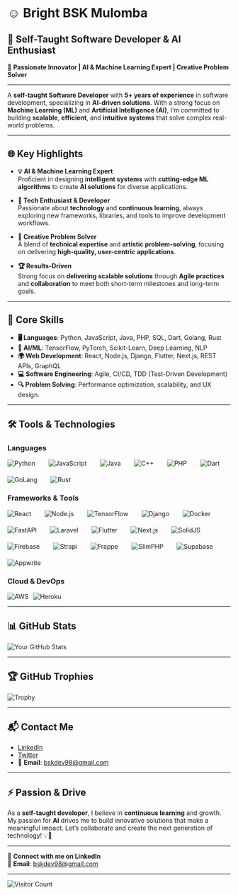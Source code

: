 # **☺️ Bright BSK Mulomba**
## **🎯 Self-Taught Software Developer & AI Enthusiast**  

🌟 **Passionate Innovator | AI & Machine Learning Expert | Creative Problem Solver**

---

A **self-taught Software Developer** with **5+ years of experience** in software development, specializing in **AI-driven solutions**. With a strong focus on **Machine Learning (ML)** and **Artificial Intelligence (AI)**, I’m committed to building **scalable**, **efficient**, and **intuitive systems** that solve complex real-world problems.

---

## **🌐 Key Highlights**
- **💡 AI & Machine Learning Expert**  
  Proficient in designing **intelligent systems** with **cutting-edge ML algorithms** to create **AI solutions** for diverse applications.
  
- **🚀 Tech Enthusiast & Developer**  
  Passionate about **technology** and **continuous learning**, always exploring new frameworks, libraries, and tools to improve development workflows.

- **🎨 Creative Problem Solver**  
  A blend of **technical expertise** and **artistic problem-solving**, focusing on delivering **high-quality, user-centric applications**.

- **🏆 Results-Driven**  
  Strong focus on **delivering scalable solutions** through **Agile practices** and **collaboration** to meet both short-term milestones and long-term goals.

---

## **🔧 Core Skills**
- **🖥️ Languages**: Python, JavaScript, Java, PHP, SQL, Dart, Golang, Rust
- **🤖 AI/ML**: TensorFlow, PyTorch, Scikit-Learn, Deep Learning, NLP
- **🌍 Web Development**: React, Node.js, Django, Flutter, Next.js, REST APIs, GraphQL
- **💻 Software Engineering**: Agile, CI/CD, TDD (Test-Driven Development)
- **🔍 Problem Solving**: Performance optimization, scalability, and UX design.

---

## **🛠️ Tools & Technologies**

### **Languages**
<div style="display: flex; flex-wrap: wrap; gap: 20px;">
  <img src="https://img.shields.io/badge/Python-3776AB?style=flat&logo=python&logoColor=white" alt="Python" style="margin-right: 10px;">
  <img src="https://img.shields.io/badge/JavaScript-F7DF1E?style=flat&logo=javascript&logoColor=black" alt="JavaScript" style="margin-right: 10px;">
  <img src="https://img.shields.io/badge/Java-007396?style=flat&logo=java&logoColor=white" alt="Java" style="margin-right: 10px;">
  <img src="https://img.shields.io/badge/C%2B%2B-00599C?style=flat&logo=cplusplus&logoColor=white" alt="C++" style="margin-right: 10px;">
  <img src="https://img.shields.io/badge/PHP-777BB4?style=flat&logo=php&logoColor=white" alt="PHP" style="margin-right: 10px;">
  <img src="https://img.shields.io/badge/Dart-00B4A2?style=flat&logo=dart&logoColor=white" alt="Dart" style="margin-right: 10px;">
  <img src="https://img.shields.io/badge/Go-00ADD8?style=flat&logo=go&logoColor=white" alt="GoLang" style="margin-right: 10px;">
  <img src="https://img.shields.io/badge/Rust-000000?style=flat&logo=rust&logoColor=white" alt="Rust" style="margin-right: 10px;">
</div>

### **Frameworks & Tools**
<div style="display: flex; flex-wrap: wrap; gap: 20px;">
  <img src="https://img.shields.io/badge/React-61DAFB?style=flat&logo=react&logoColor=black" alt="React" style="margin-right: 10px;">
  <img src="https://img.shields.io/badge/Node.js-339933?style=flat&logo=node.js&logoColor=white" alt="Node.js" style="margin-right: 10px;">
  <img src="https://img.shields.io/badge/TensorFlow-FF6F00?style=flat&logo=tensorflow&logoColor=white" alt="TensorFlow" style="margin-right: 10px;">
  <img src="https://img.shields.io/badge/Django-092E20?style=flat&logo=django&logoColor=white" alt="Django" style="margin-right: 10px;">
  <img src="https://img.shields.io/badge/Docker-2496ED?style=flat&logo=docker&logoColor=white" alt="Docker" style="margin-right: 10px;">
  <img src="https://img.shields.io/badge/FastAPI-009688?style=flat&logo=fastapi&logoColor=white" alt="FastAPI" style="margin-right: 10px;">
  <img src="https://img.shields.io/badge/Laravel-FF2D20?style=flat&logo=laravel&logoColor=white" alt="Laravel" style="margin-right: 10px;">
  <img src="https://img.shields.io/badge/Flutter-02569B?style=flat&logo=flutter&logoColor=white" alt="Flutter" style="margin-right: 10px;">
  <img src="https://img.shields.io/badge/Next.js-000000?style=flat&logo=next.js&logoColor=white" alt="Next.js" style="margin-right: 10px;">
  <img src="https://img.shields.io/badge/SolidJS-FF3E00?style=flat&logo=solidjs&logoColor=white" alt="SolidJS" style="margin-right: 10px;">
  <img src="https://img.shields.io/badge/Firebase-FFCA28?style=flat&logo=firebase&logoColor=white" alt="Firebase" style="margin-right: 10px;">
  <img src="https://img.shields.io/badge/Strapi-2E7FF7?style=flat&logo=strapi&logoColor=white" alt="Strapi" style="margin-right: 10px;">
  <img src="https://img.shields.io/badge/Frappe-42B7B7?style=flat&logo=frappe&logoColor=white" alt="Frappe" style="margin-right: 10px;">
  <img src="https://img.shields.io/badge/Slim%20PHP-FF0000?style=flat&logo=slim&logoColor=white" alt="SlimPHP" style="margin-right: 10px;">
  <img src="https://img.shields.io/badge/Supabase-3ECF8E?style=flat&logo=supabase&logoColor=white" alt="Supabase" style="margin-right: 10px;">
  <img src="https://img.shields.io/badge/Appwrite-000000?style=flat&logo=appwrite&logoColor=white" alt="Appwrite" style="margin-right: 10px;">
</div>

### **Cloud & DevOps**
<div style="display: flex; flex-wrap: wrap;">
  <img src="https://img.shields.io/badge/AWS-232F3E?style=flat&logo=amazon-aws&logoColor=white" alt="AWS" style="margin-right: 10px;">
  <img src="https://img.shields.io/badge/Heroku-430098?style=flat&logo=heroku&logoColor=white" alt="Heroku" style="margin-right: 10px;">
</div>

---

## **📊 GitHub Stats**

![Your GitHub Stats](https://github-readme-stats.vercel.app/api?username=DEV-BSK-98&show_icons=true&theme=radical)

---

## **🏆 GitHub Trophies**

![Trophy](https://github-profile-trophy.vercel.app/?username=DEV-BSK-98)

---

## **📬 Contact Me**
- [LinkedIn](https://www.linkedin.com/in/YOUR_USERNAME/)
- [Twitter](https://twitter.com/YOUR_USERNAME)
- 📩 **Email**: bskdev98@gmail.com

---

## **⚡ Passion & Drive**  
As a **self-taught developer**, I believe in **continuous learning** and growth. My passion for **AI** drives me to build innovative solutions that make a meaningful impact. Let’s collaborate and create the next generation of technology! 💡🚀

---

🔗 **Connect with me on LinkedIn**  
📩 **Email**: bskdev98@gmail.com

---

![Visitor Count](https://visitor-badge.glitch.me/badge?page_id=DEV-BSK-98)
